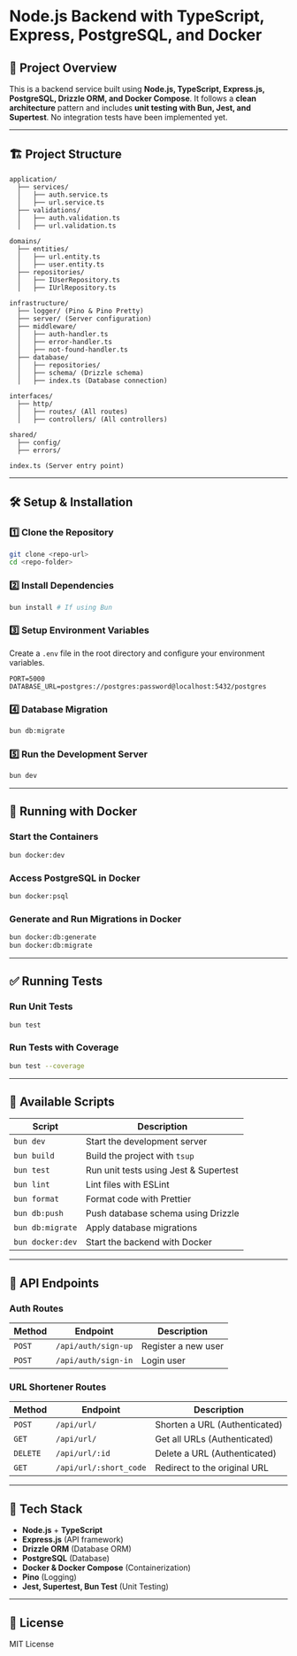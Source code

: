 # Node.js Backend with TypeScript, Express, PostgreSQL, and Docker

## 📌 Project Overview

This is a backend service built using **Node.js, TypeScript, Express.js, PostgreSQL, Drizzle ORM, and Docker Compose**. It follows a **clean architecture** pattern and includes **unit testing with Bun, Jest, and Supertest**. No integration tests have been implemented yet.

---

## 🏗️ Project Structure

```
application/
  ├── services/
  │   ├── auth.service.ts
  │   ├── url.service.ts
  ├── validations/
  │   ├── auth.validation.ts
  │   ├── url.validation.ts

domains/
  ├── entities/
  │   ├── url.entity.ts
  │   ├── user.entity.ts
  ├── repositories/
  │   ├── IUserRepository.ts
  │   ├── IUrlRepository.ts

infrastructure/
  ├── logger/ (Pino & Pino Pretty)
  ├── server/ (Server configuration)
  ├── middleware/
  │   ├── auth-handler.ts
  │   ├── error-handler.ts
  │   ├── not-found-handler.ts
  ├── database/
  │   ├── repositories/
  │   ├── schema/ (Drizzle schema)
  │   ├── index.ts (Database connection)

interfaces/
  ├── http/
  │   ├── routes/ (All routes)
  │   ├── controllers/ (All controllers)

shared/
  ├── config/
  ├── errors/

index.ts (Server entry point)
```

---

## 🛠️ Setup & Installation

### **1️⃣ Clone the Repository**

```sh
git clone <repo-url>
cd <repo-folder>
```

### **2️⃣ Install Dependencies**

```sh
bun install # If using Bun
```

### **3️⃣ Setup Environment Variables**

Create a `.env` file in the root directory and configure your environment variables.

```env
PORT=5000
DATABASE_URL=postgres://postgres:password@localhost:5432/postgres
```

### **4️⃣ Database Migration**

```sh
bun db:migrate
```

### **5️⃣ Run the Development Server**

```sh
bun dev
```

---

## 🐳 Running with Docker

### **Start the Containers**

```sh
bun docker:dev
```

### **Access PostgreSQL in Docker**

```sh
bun docker:psql
```

### **Generate and Run Migrations in Docker**

```sh
bun docker:db:generate
bun docker:db:migrate
```

---

## ✅ Running Tests

### **Run Unit Tests**

```sh
bun test
```

### **Run Tests with Coverage**

```sh
bun test --coverage
```

---

## 📜 Available Scripts

| Script           | Description                           |
| ---------------- | ------------------------------------- |
| `bun dev`        | Start the development server          |
| `bun build`      | Build the project with `tsup`         |
| `bun test`       | Run unit tests using Jest & Supertest |
| `bun lint`       | Lint files with ESLint                |
| `bun format`     | Format code with Prettier             |
| `bun db:push`    | Push database schema using Drizzle    |
| `bun db:migrate` | Apply database migrations             |
| `bun docker:dev` | Start the backend with Docker         |

---

## 🚀 API Endpoints

### **Auth Routes**

| Method | Endpoint            | Description         |
| ------ | ------------------- | ------------------- |
| `POST` | `/api/auth/sign-up` | Register a new user |
| `POST` | `/api/auth/sign-in` | Login user          |

### **URL Shortener Routes**

| Method   | Endpoint               | Description                   |
| -------- | ---------------------- | ----------------------------- |
| `POST`   | `/api/url/`            | Shorten a URL (Authenticated) |
| `GET`    | `/api/url/`            | Get all URLs (Authenticated)  |
| `DELETE` | `/api/url/:id`         | Delete a URL (Authenticated)  |
| `GET`    | `/api/url/:short_code` | Redirect to the original URL  |

---

## 📂 Tech Stack

- **Node.js** + **TypeScript**
- **Express.js** (API framework)
- **Drizzle ORM** (Database ORM)
- **PostgreSQL** (Database)
- **Docker & Docker Compose** (Containerization)
- **Pino** (Logging)
- **Jest, Supertest, Bun Test** (Unit Testing)

---

## 📖 License

MIT License
